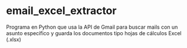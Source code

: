 # email_excel_extractor
Programa en Python que usa la API de Gmail para buscar mails con un asunto específico y guarda los documentos tipo hojas de cálculos Excel (.xlsx)
